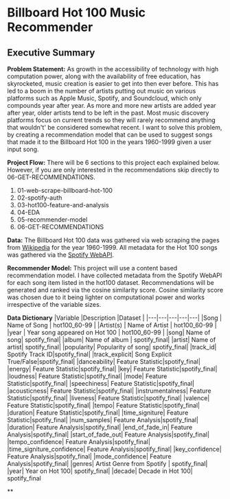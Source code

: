 # Billboard Hot 100 Music Recommender
## Executive Summary

**Problem Statement:** As growth in the accessibility of technology with high computation power, along with the availability of free education, has skyrocketed, music creation is easier to get into then ever before. This has led to a boom in the number of artists putting out music on various platforms such as Apple Music, Spotify, and Soundcloud, which only compounds year after year. As more and more new artists are added year after year, older artists tend to be left in the past. Most music discovery platforms focus on current trends so they will rarely recommend anything that wouldn't' be considered somewhat recent. I want to solve this problem, by creating a recommendation model that can be used to suggest songs that made it to the Billboard Hot 100 in the years 1960-1999 given a user input song.


**Project Flow:** There will be 6 sections to this project each explained below. However, if you are only interested in the recommendations skip directly to 06-GET-RECOMMENDATIONS.
1. 01-web-scrape-billboard-hot-100
2. 02-spotify-auth
3. 03-hot100-feature-and-analysis
4. 04-EDA
5. 05-recommender-model
6. 06-GET-RECOMMENDATIONS

**Data:** The Billboard Hot 100 data was gathered via web scraping the pages from [Wikipedia]('https://en.wikipedia.org/wiki/List_of_Billboard_Hot_100_number_ones_of_1960') for the year 1960-1999. All metadata for the Hot 100 songs was gathered via the [Spotify WebAPI]("https://developer.spotify.com/documentation/web-api/").

**Recommender Model:** This project will use a content based recommendation model. I have collected metadata from the Spotify WebAPI for each song item listed in the hot100 dataset. Recommendations will be generated and ranked via the cosine similarity score. Cosine similarity score was chosen due to it being lighter on computational power and works irrespective of the variable sizes. 


**Data Dictionary**
|Variable   |Description   |Dataset   |
|---|---|---|---|---|
|Song  | Name of Song  | hot100_60-99  |
|Artist(s) | Name of Artist  | hot100_60-99  |
|year | Year song appeared on Hot 100  | hot100_60-99  |
|song| Name of song| spotify_final|
|album| Name of album | spotify_final|
|artist| Name of artist| spotify_final|
|popularity| Popularity of song| spotify_final|
|track_id| Spotify Track ID|spotify_final|
|track_explicit| Song Explicit True/False|spotify_final|
|danceability| Feature Statistic|spotify_final|
|energy| Feature Statistic|spotify_final|
|key| Feature Statistic|spotify_final|
|loudness| Feature Statistic|spotify_final|
|mode| Feature Statistic|spotify_final|
|speechiness| Feature Statistic|spotify_final|
|acousticness| Feature Statistic|spotify_final|
|instrumentalness| Feature Statistic|spotify_final|
|liveness| Feature Statistic|spotify_final|
|valence| Feature Statistic|spotify_final|
|tempo| Feature Statistic|spotify_final|
|duration| Feature Statistic|spotify_final|
|time_signiture| Feature Statistic|spotify_final|
|num_samples| Feature Analysis|spotify_final|
|duration| Feature Analysis|spotify_final|
|end_of_fade_in| Feature Analysis|spotify_final|
|start_of_fade_out| Feature Analysis|spotify_final|
|tempo_confidence| Feature Analysis|spotify_final|
|time_signiture_confidence| Feature Analysis|spotify_final|
|key_confidence| Feature Analysis|spotify_final|
|mode_confidence| Feature Analysis|spotify_final|
|genres| Artist Genre from Spotify | spotify_final|
|year| Year on Hot 100| spotify_final|
|decade| Decade in Hot 100| spotify_final

**
